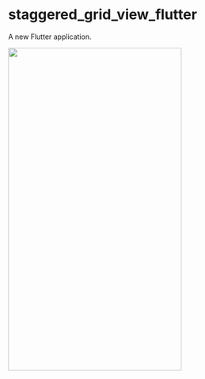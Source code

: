 # staggered_grid_view_flutter

A new Flutter application.

<img src="https://user-images.githubusercontent.com/55477266/67281542-44c99980-f4ed-11e9-8ab7-9918cd7afd1f.png" width="350" height="650">
